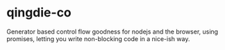 # qingdie-co
Generator based control flow goodness for nodejs and the browser, using promises, letting you write non-blocking code in a nice-ish way.
